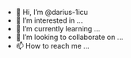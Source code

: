 - 👋 Hi, I’m @darius-1icu
- 👀 I’m interested in ...
- 🌱 I’m currently learning ...
- 💞️ I’m looking to collaborate on ...
- 📫 How to reach me ...

<!---
darius-1icu/darius-1icu is a ✨ special ✨ repository because its `README.md` (this file) appears on your GitHub profile.
You can click the Preview link to take a look at your changes.
--->
